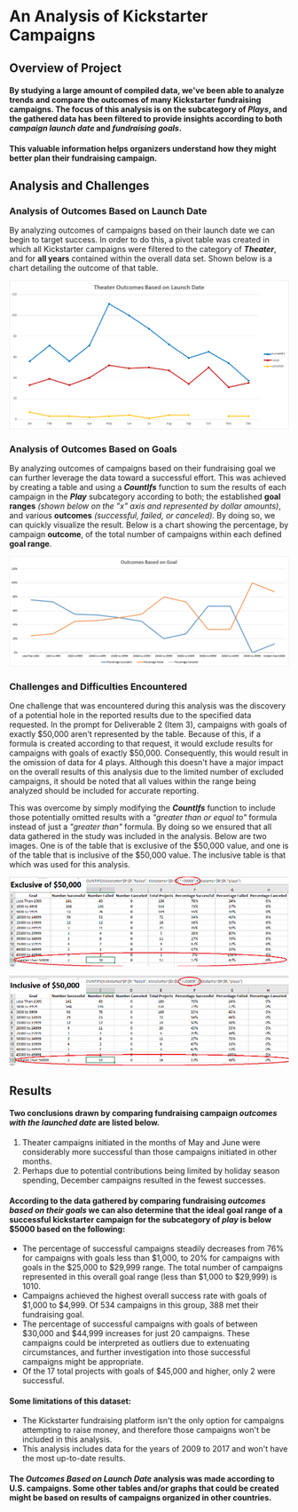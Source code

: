 # An Analysis of Kickstarter Campaigns

## Overview of Project
#### By studying a large amount of compiled data, we've been able to analyze trends and compare the outcomes of many Kickstarter fundraising campaigns.  The focus of this analysis is on the subcategory of ***Plays***, and the gathered data has been filtered to provide insights according to both *campaign launch date* and *fundraising goals*. 

#### This valuable information helps organizers understand how they might better plan their fundraising campaign.


## Analysis and Challenges

### Analysis of Outcomes Based on Launch Date
By analyzing outcomes of campaigns based on their launch date we can begin to target success.  In order to do this, a pivot table was created in which all Kickstarter campaigns were filtered to the category of ***Theater***, and for **all years** contained within the overall data set.  Shown below is a chart detailing the outcome of that table.

![Theater_Outcomes_vs_Launch.png](https://github.com/frostbrosracing/kickstarter-analysis/blob/main/Resources/Theater_Outcomes_vs_Launch.png)

### Analysis of Outcomes Based on Goals
By analyzing outcomes of campaigns based on their fundraising goal we can further leverage the data toward a successful effort.  This was achieved by creating a table and using a ***CountIfs*** function to sum the results of each campaign in the ***Play*** subcategory according to both; the established **goal ranges** *(shown below on the "x" axis and represented by dollar amounts)*, and various **outcomes** *(successful, failed, or canceled)*.  By doing so, we can quickly visualize the result.  Below is a chart showing the percentage, by campaign **outcome**, of the total number of campaigns within each defined **goal range**.

![Outcomes_vs_Goals.png](https://github.com/frostbrosracing/kickstarter-analysis/blob/main/Resources/Outcomes_vs_Goals.png)

### Challenges and Difficulties Encountered
One challenge that was encountered during this analysis was the discovery of a potential hole in the reported results due to the specified data requested.  In the prompt for Deliverable 2 (Item 3), campaigns with goals of exactly $50,000 aren't represented by the table.  Because of this, if a formula is created according to that request, it would exclude results for campaigns with goals of exactly $50,000.  Consequently, this would result in the omission of data for 4 plays.  Although this doesn't have a major impact on the overall results of this analysis due to the limited number of excluded campaigns, it should be noted that all values within the range being analyzed should be included for accurate reporting.  

This was overcome by simply modifying the ***CountIfs*** function to include those potentially omitted results with a *"greater than or equal to"* formula instead of just a *"greater than"* formula.  By doing so we ensured that all data gathered in the study was included in the analysis.  Below are two images.  One is of the table that is exclusive of the $50,000 value, and one is of the table that is inclusive of the $50,000 value.  The inclusive table is that which was used for this analysis.

![Goal_ranges_original_table.png](https://github.com/frostbrosracing/kickstarter-analysis/blob/main/Resources/Goal_ranges_original_table.png)

![Goal_ranges_modified_table.png](https://github.com/frostbrosracing/kickstarter-analysis/blob/main/Resources/Goal_ranges_modified_table.png)


## Results

#### Two conclusions drawn by comparing fundraising campaign ***outcomes with the launched date*** are listed below.
1. Theater campaigns initiated in the months of May and June were considerably more successful than those campaigns initiated in other months.
2. Perhaps due to potential contributions being limited by holiday season spending, December campaigns resulted in the fewest successes. 

#### According to the data gathered by comparing fundraising ***outcomes based on their goals*** we can also determine that the ideal goal range of a successful kickstarter campaign for the subcategory of ***play*** is **below $5000** based on the following:
- The percentage of successful campaigns steadily decreases from 76% for campaigns with goals less than $1,000, to 20% for campaigns with goals in the $25,000 to $29,999 range.  The total number of campaigns represented in this overall goal range (less than $1,000 to $29,999) is 1010.
- Campaigns achieved the highest overall success rate with goals of $1,000 to $4,999.  Of 534 campaigns in this group, 388 met their fundraising goal.  
- The percentage of successful campaigns with goals of between $30,000 and $44,999 increases for just 20 campaigns.  These campaigns could be interpreted as outliers due to extenuating circumstances, and further investigation into those successful campaigns might be appropriate.
- Of the 17 total projects with goals of $45,000 and higher, only 2 were successful.

#### Some limitations of this dataset:
- The Kickstarter fundraising platform isn't the only option for campaigns attempting to raise money, and therefore those campaigns won't be included in this analysis.
- This analysis includes data for the years of 2009 to 2017 and won't have the most up-to-date results.

#### The ***Outcomes Based on Launch Date*** analysis was made according to U.S. campaigns.  Some other tables and/or graphs that could be created might be based on results of campaigns organized in other countries.








